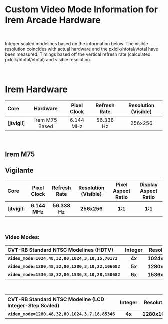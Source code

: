 
# Custom Video Mode Information for Irem Arcade Hardware

<br>

Integer scaled modelines based on the information below. The visible resolution coincides with actual hardware and the pxlclk/htotal/vtotal have been measured. Timings based off the vertical refresh rate (calculated pxlclk/htotal/vtotal) and visible resolution.

<br>

# Irem Hardware

| Core | Hardware | Pixel Clock | Refresh Rate | Resolution (Visible) |
|:--|:--:|:--:|:--:|:--:|
[**jtvigil**] | Irem M75 Based | 6.144 MHz | 56.338 Hz | 256x256 |

<br>

## Irem M75<br><br>Vigilante

| Core | Pixel Clock | Refresh Rate | Resolution (Visible) | Pixel Aspect Ratio | Display Aspect Ratio |
|:--|:--:|:--:|:--:|:--:|:--:|
[**jtvigil**] | **6.144 MHz** | **56.338 Hz** | **256x256** | **1:1** | **1:1** |

<br>

### Video Modes:

| CVT-RB Standard NTSC Modelines (HDTV) | Integer | Resolution | Horizontal |
|:--|:--:|:--:|:--:|
**`video_mode=1024,48,32,80,1024,3,10,15,70173`**   | **4x** | **1024x1024** | **4x** |
**`video_mode=1280,48,32,80,1280,3,10,22,106682`**  | **5x** | **1280x1280** | **5x** |
**`video_mode=1536,48,32,80,1536,3,10,28,150682`**  | **6x** | **1536x1536** | **6x** |

<br>

| CVT-RB Standard NTSC Modeline (LCD Integer-Step Scaled) | Integer | Resolution | Horizontal | vscale_mode |
|:--|:--:|:--:|:--:|:--:|
**`video_mode=1280,48,32,80,1024,3,7,18,85346`** | **4x** | **1280x1024** | **5x** | **1** |

<br>
